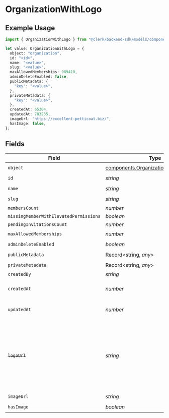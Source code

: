# OrganizationWithLogo

## Example Usage

```typescript
import { OrganizationWithLogo } from "@clerk/backend-sdk/models/components";

let value: OrganizationWithLogo = {
  object: "organization",
  id: "<id>",
  name: "<value>",
  slug: "<value>",
  maxAllowedMemberships: 989410,
  adminDeleteEnabled: false,
  publicMetadata: {
    "key": "<value>",
  },
  privateMetadata: {
    "key": "<value>",
  },
  createdAt: 65304,
  updatedAt: 783235,
  imageUrl: "https://excellent-petticoat.biz/",
  hasImage: false,
};
```

## Fields

| Field                                                                                                                   | Type                                                                                                                    | Required                                                                                                                | Description                                                                                                             |
| ----------------------------------------------------------------------------------------------------------------------- | ----------------------------------------------------------------------------------------------------------------------- | ----------------------------------------------------------------------------------------------------------------------- | ----------------------------------------------------------------------------------------------------------------------- |
| `object`                                                                                                                | [components.OrganizationWithLogoObject](../../models/components/organizationwithlogoobject.md)                          | :heavy_check_mark:                                                                                                      | N/A                                                                                                                     |
| `id`                                                                                                                    | *string*                                                                                                                | :heavy_check_mark:                                                                                                      | N/A                                                                                                                     |
| `name`                                                                                                                  | *string*                                                                                                                | :heavy_check_mark:                                                                                                      | N/A                                                                                                                     |
| `slug`                                                                                                                  | *string*                                                                                                                | :heavy_check_mark:                                                                                                      | N/A                                                                                                                     |
| `membersCount`                                                                                                          | *number*                                                                                                                | :heavy_minus_sign:                                                                                                      | N/A                                                                                                                     |
| `missingMemberWithElevatedPermissions`                                                                                  | *boolean*                                                                                                               | :heavy_minus_sign:                                                                                                      | N/A                                                                                                                     |
| `pendingInvitationsCount`                                                                                               | *number*                                                                                                                | :heavy_minus_sign:                                                                                                      | N/A                                                                                                                     |
| `maxAllowedMemberships`                                                                                                 | *number*                                                                                                                | :heavy_check_mark:                                                                                                      | N/A                                                                                                                     |
| `adminDeleteEnabled`                                                                                                    | *boolean*                                                                                                               | :heavy_check_mark:                                                                                                      | N/A                                                                                                                     |
| `publicMetadata`                                                                                                        | Record<string, *any*>                                                                                                   | :heavy_check_mark:                                                                                                      | N/A                                                                                                                     |
| `privateMetadata`                                                                                                       | Record<string, *any*>                                                                                                   | :heavy_check_mark:                                                                                                      | N/A                                                                                                                     |
| `createdBy`                                                                                                             | *string*                                                                                                                | :heavy_minus_sign:                                                                                                      | N/A                                                                                                                     |
| `createdAt`                                                                                                             | *number*                                                                                                                | :heavy_check_mark:                                                                                                      | Unix timestamp of creation.<br/>                                                                                        |
| `updatedAt`                                                                                                             | *number*                                                                                                                | :heavy_check_mark:                                                                                                      | Unix timestamp of last update.<br/>                                                                                     |
| ~~`logoUrl`~~                                                                                                           | *string*                                                                                                                | :heavy_minus_sign:                                                                                                      | : warning: ** DEPRECATED **: This will be removed in a future release, please migrate away from it as soon as possible. |
| `imageUrl`                                                                                                              | *string*                                                                                                                | :heavy_check_mark:                                                                                                      | N/A                                                                                                                     |
| `hasImage`                                                                                                              | *boolean*                                                                                                               | :heavy_check_mark:                                                                                                      | N/A                                                                                                                     |